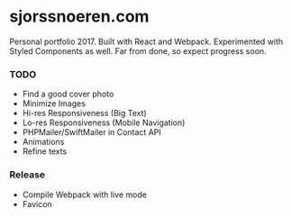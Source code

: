 # sjorssnoeren.com

Personal portfolio 2017. Built with React and Webpack. Experimented with Styled Components as well. Far from done, so expect progress soon.

### TODO

* Find a good cover photo
* Minimize Images
* Hi-res Responsiveness (Big Text)
* Lo-res Responsiveness (Mobile Navigation)
* PHPMailer/SwiftMailer in Contact API
* Animations
* Refine texts

### Release

* Compile Webpack with live mode
* Favicon
